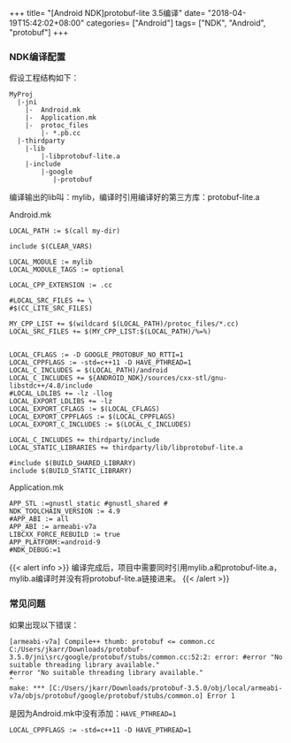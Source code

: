 +++
title= "[Android NDK]protobuf-lite 3.5编译"
date= "2018-04-19T15:42:02+08:00"
categories= ["Android"]
tags= ["NDK", "Android", "protobuf"]
+++

### NDK编译配置

假设工程结构如下：

    MyProj
      |-jni
        |-  Android.mk
        |-  Application.mk
        |-  protoc_files
            |- *.pb.cc
      |-thirdparty
        |-lib
            |-libprotobuf-lite.a
        |-include
            |-google
               |-protobuf

编译输出的lib叫：mylib，编译时引用编译好的第三方库：protobuf-lite.a
               
Android.mk
    
    LOCAL_PATH := $(call my-dir) 

    include $(CLEAR_VARS)  
      
    LOCAL_MODULE := mylib
    LOCAL_MODULE_TAGS := optional  
      
    LOCAL_CPP_EXTENSION := .cc  
      
    #LOCAL_SRC_FILES += \
    #$(CC_LITE_SRC_FILES)                                         

    MY_CPP_LIST += $(wildcard $(LOCAL_PATH)/protoc_files/*.cc)
    LOCAL_SRC_FILES += $(MY_CPP_LIST:$(LOCAL_PATH)/%=%)


    LOCAL_CFLAGS := -D GOOGLE_PROTOBUF_NO_RTTI=1
    LOCAL_CPPFLAGS := -std=c++11 -D HAVE_PTHREAD=1
    LOCAL_C_INCLUDES = $(LOCAL_PATH)/android
    LOCAL_C_INCLUDES += ${ANDROID_NDK}/sources/cxx-stl/gnu-        libstdc++/4.8/include
    #LOCAL_LDLIBS += -lz -llog
    LOCAL_EXPORT_LDLIBS += -lz
    LOCAL_EXPORT_CFLAGS := $(LOCAL_CFLAGS)
    LOCAL_EXPORT_CPPFLAGS := $(LOCAL_CPPFLAGS)
    LOCAL_EXPORT_C_INCLUDES := $(LOCAL_C_INCLUDES)

    LOCAL_C_INCLUDES += thirdparty/include
    LOCAL_STATIC_LIBRARIES += thirdparty/lib/libprotobuf-lite.a

    #include $(BUILD_SHARED_LIBRARY)
    include $(BUILD_STATIC_LIBRARY)

Application.mk

    APP_STL :=gnustl_static #gnustl_shared # 
    NDK_TOOLCHAIN_VERSION := 4.9
    #APP_ABI := all
    APP_ABI := armeabi-v7a
    LIBCXX_FORCE_REBUILD := true
    APP_PLATFORM:=android-9
    #NDK_DEBUG:=1
    
{{< alert info >}}
编译完成后，项目中需要同时引用mylib.a和protobuf-lite.a，mylib.a编译时并没有将protobuf-lite.a链接进来。
{{< /alert >}}

### 常见问题

如果出现以下错误：

    [armeabi-v7a] Compile++ thumb: protobuf <= common.cc
    C:/Users/jkarr/Downloads/protobuf-
    3.5.0/jni\src/google/protobuf/stubs/common.cc:52:2: error: #error "No 
    suitable threading library available."
    #error "No suitable threading library available."
    ^
    make: *** [C:/Users/jkarr/Downloads/protobuf-3.5.0/obj/local/armeabi-
    v7a/objs/protobuf/google/protobuf/stubs/common.o] Error 1

是因为Android.mk中没有添加：`HAVE_PTHREAD=1`

    LOCAL_CPPFLAGS := -std=c++11 -D HAVE_PTHREAD=1
